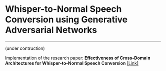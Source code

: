 # Whisper-to-Normal Speech Conversion using Generative Adversarial Networks
____ 

(under contruction)

Implementation of the research paper: **Effectiveness of Cross-Domain Architectures for Whisper-to-Normal Speech Conversion** [[Link]](https://ieeexplore.ieee.org/abstract/document/8902961)